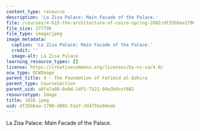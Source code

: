 ```yaml
---
content_type: resource
description: 'La Zisa Palace: Main Facade of the Palace.'
file: /courses/4-615-the-architecture-of-cairo-spring-2002/df35b6aa1790d89251e73d475be9dede_1016.jpeg
file_size: 277796
file_type: image/jpeg
image_metadata:
  caption: 'La Zisa Palace: Main Facade of the Palace.'
  credit: ''
  image-alt: La Zisa Palace
learning_resource_types: []
license: https://creativecommons.org/licenses/by-nc-sa/4.0/
ocw_type: OCWImage
parent_title: 4 - The Foundation of Fatimid al-Qahira
parent_type: CourseSection
parent_uid: a8fa7a80-0a9d-1df1-7321-94e3b9cef602
resourcetype: Image
title: 1016.jpeg
uid: df35b6aa-1790-d892-51e7-3d475be9dede
---
```

La Zisa Palace: Main Facade of the Palace.